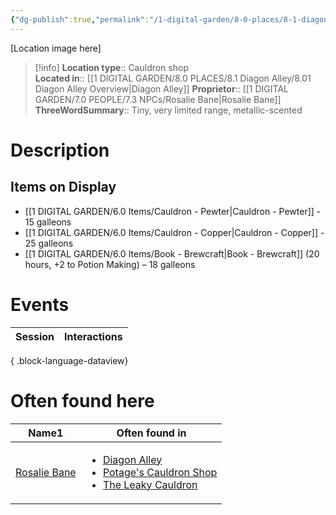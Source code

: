 ```yaml
---
{"dg-publish":true,"permalink":"/1-digital-garden/8-0-places/8-1-diagon-alley/8-1-12-potage-s-cauldron-shop/","tags":["#place","#diagon-alley","#shop"]}
---
```


[Location image here]
>[!info]
>**Location type**:: Cauldron shop  
>**Located in**:: [[1 DIGITAL GARDEN/8.0 PLACES/8.1 Diagon Alley/8.01 Diagon Alley Overview\|Diagon Alley]]
>**Proprietor**:: [[1 DIGITAL GARDEN/7.0 PEOPLE/7.3 NPCs/Rosalie Bane\|Rosalie Bane]]
>**ThreeWordSummary**:: Tiny, very limited range, metallic-scented 

# Description


## Items on Display

- [[1 DIGITAL GARDEN/6.0 Items/Cauldron - Pewter\|Cauldron - Pewter]] - 15 galleons
- [[1 DIGITAL GARDEN/6.0 Items/Cauldron - Copper\|Cauldron - Copper]] - 25 galleons
- [[1 DIGITAL GARDEN/6.0 Items/Book - Brewcraft\|Book - Brewcraft]] (20 hours, +2 to Potion Making) – 18 galleons

# Events

| Session | Interactions |
| ------- | ------------ |

{ .block-language-dataview}

# Often found here

<div><table class="dataview table-view-table"><thead class="table-view-thead"><tr class="table-view-tr-header"><th class="table-view-th"><span>Name</span><span class="dataview small-text">1</span></th><th class="table-view-th"><span>Often found in</span></th></tr></thead><tbody class="table-view-tbody"><tr><td><span><a data-tooltip-position="top" aria-label="1 DIGITAL GARDEN/7.0 PEOPLE/7.3 NPCs/Rosalie Bane.md" data-href="1 DIGITAL GARDEN/7.0 PEOPLE/7.3 NPCs/Rosalie Bane.md" href="1 DIGITAL GARDEN/7.0 PEOPLE/7.3 NPCs/Rosalie Bane.md" class="internal-link" target="_blank" rel="noopener nofollow">Rosalie Bane</a></span></td><td><ul class="dataview dataview-ul dataview-result-list-ul"><li class="dataview-result-list-li"><span><a data-tooltip-position="top" aria-label="1 DIGITAL GARDEN/8.0 PLACES/8.1 Diagon Alley/8.01 Diagon Alley Overview.md" data-href="1 DIGITAL GARDEN/8.0 PLACES/8.1 Diagon Alley/8.01 Diagon Alley Overview.md" href="1 DIGITAL GARDEN/8.0 PLACES/8.1 Diagon Alley/8.01 Diagon Alley Overview.md" class="internal-link" target="_blank" rel="noopener nofollow">Diagon Alley</a></span></li><li class="dataview-result-list-li"><span><a data-tooltip-position="top" aria-label="1 DIGITAL GARDEN/8.0 PLACES/8.1 Diagon Alley/8.1.12 Potage's Cauldron Shop.md" data-href="1 DIGITAL GARDEN/8.0 PLACES/8.1 Diagon Alley/8.1.12 Potage's Cauldron Shop.md" href="1 DIGITAL GARDEN/8.0 PLACES/8.1 Diagon Alley/8.1.12 Potage's Cauldron Shop.md" class="internal-link" target="_blank" rel="noopener nofollow">Potage's Cauldron Shop</a></span></li><li class="dataview-result-list-li"><span><a data-tooltip-position="top" aria-label="1 DIGITAL GARDEN/8.0 PLACES/8.1 Diagon Alley/8.1.01 The Leaky Cauldron.md" data-href="1 DIGITAL GARDEN/8.0 PLACES/8.1 Diagon Alley/8.1.01 The Leaky Cauldron.md" href="1 DIGITAL GARDEN/8.0 PLACES/8.1 Diagon Alley/8.1.01 The Leaky Cauldron.md" class="internal-link" target="_blank" rel="noopener nofollow">The Leaky Cauldron</a></span></li></ul></td></tr></tbody></table></div>